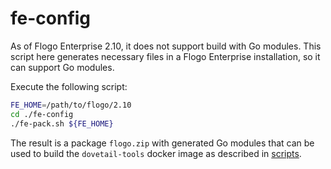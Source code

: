 # fe-config

As of Flogo Enterprise 2.10, it does not support build with Go modules. This script here generates necessary files in a Flogo Enterprise installation, so it can support Go modules.

Execute the following script:

```bash
FE_HOME=/path/to/flogo/2.10
cd ./fe-config
./fe-pack.sh ${FE_HOME}
```

The result is a package `flogo.zip` with generated Go modules that can be used to build the `dovetail-tools` docker image as described in [scripts](../scripts).
